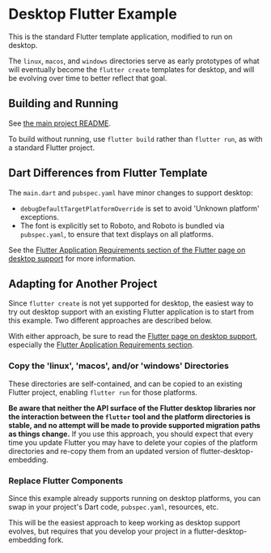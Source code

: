# Desktop Flutter Example

This is the standard Flutter template application, modified to run on desktop.

The `linux`, `macos`, and `windows` directories serve as early prototypes of
what will eventually become the `flutter create` templates for desktop, and will
be evolving over time to better reflect that goal.

## Building and Running

See [the main project README](../README.md).

To build without running, use `flutter build` rather than `flutter run`, as with
a standard Flutter project.

## Dart Differences from Flutter Template

The `main.dart` and `pubspec.yaml` have minor changes to support desktop:
* `debugDefaultTargetPlatformOverride` is set to avoid 'Unknown platform'
  exceptions.
* The font is explicitly set to Roboto, and Roboto is bundled via
  `pubspec.yaml`, to ensure that text displays on all platforms.

See the [Flutter Application Requirements section of the Flutter page on
desktop support](https://github.com/flutter/flutter/wiki/Desktop-shells#flutter-application-requirements)
for more information.

## Adapting for Another Project

Since `flutter create` is not yet supported for desktop, the easiest way to
try out desktop support with an existing Flutter application is to start
from this example. Two different approaches are described below.

With either approach, be sure to read the [Flutter page on desktop
support](https://github.com/flutter/flutter/wiki/Desktop-shells), especially
the [Flutter Application Requirements
section](https://github.com/flutter/flutter/wiki/Desktop-shells#flutter-application-requirements).

### Copy the 'linux', 'macos', and/or 'windows' Directories

These directories are self-contained, and can be copied to an existing
Flutter project, enabling `flutter run` for those platforms.

**Be aware that neither the API surface of the Flutter desktop libraries nor the
interaction between the `flutter` tool and the platform directories is stable,
and no attempt will be made to provide supported migration paths as things
change.** If you use this approach, you should expect that every time you
update Flutter you may have to delete your copies of the platform
directories and re-copy them from an updated version of
flutter-desktop-embedding.

### Replace Flutter Components

Since this example already supports running on desktop platforms, you can
swap in your project's Dart code, `pubspec.yaml`, resources, etc.

This will be the easiest approach to keep working as desktop support evolves,
but requires that you develop your project in a flutter-desktop-embedding
fork.
